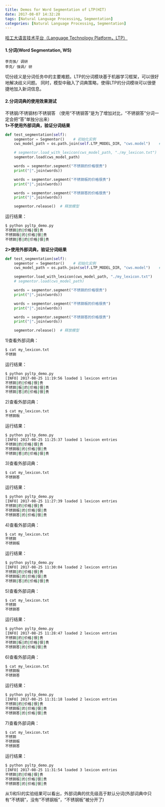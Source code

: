 ```yaml
---
title: Demos for Word Segmentation of LTP(HIT)
date: 2017-08-07 14:32:28
tags: [Natural Language Processing, Segmentation]
categories: [Natural Language Processing, Segmentation]
---
```


[哈工大语言技术平台（Language Technology Platform，LTP）](http://www.ltp-cloud.com/intro/#ltp)
#### 1.分词(Word Segmentation, WS)
```
李克强/ 调研
李克/ 强调/ 研
```
切分歧义是分词任务中的主要难题。LTP的分词模块基于机器学习框架，可以很好地解决歧义问题。 同时，模型中融入了词典策略，使得LTP的分词模块可以很便捷地加入新词信息。  

#### 2.分词词典的使用效果测试
不锈钢/不锈钢材/不锈钢答  （使用“不锈钢答”是为了增加对比，“不锈钢答”分词一定会把“答”单独分出来）  
**1>不使用外部词典，验证分词结果**  
```python
def test_segmentation(self):
    segmentor = Segmentor()    # 初始化实例
    cws_model_path = os.path.join(self.LTP_MODEL_DIR, "cws.model")    # 分词模型路径，模型名称为`cws.model`

    # segmentor.load_with_lexicon(cws_model_path, "./my_lexicon.txt")    # 加载模型并使用外部词典
    segmentor.load(cws_model_path)

    words = segmentor.segment("不锈钢的价格很贵")
    print("|".join(words))

    words = segmentor.segment("不锈钢板的价格很贵")
    print("|".join(words))

    words = segmentor.segment("不锈钢答的价格很贵")
    print("|".join(words))

    segmentor.release()  # 释放模型
```
运行结果：
```bash
$ python pyltp_demo.py
不锈钢|的|价格|很|贵
不锈钢板|的|价格|很|贵
不锈钢|答|的|价格|很|贵
```
**2>使用外部词典，验证分词结果**  
```python
def test_segmentation(self):
    segmentor = Segmentor()    # 初始化实例
    cws_model_path = os.path.join(self.LTP_MODEL_DIR, "cws.model")    # 分词模型路径，模型名称为`cws.model`

    segmentor.load_with_lexicon(cws_model_path, "./my_lexicon.txt")    # 加载模型并使用外部词典
    # segmentor.load(cws_model_path)

    words = segmentor.segment("不锈钢的价格很贵")
    print("|".join(words))

    words = segmentor.segment("不锈钢板的价格很贵")
    print("|".join(words))

    words = segmentor.segment("不锈钢答的价格很贵")
    print("|".join(words))

    segmentor.release()  # 释放模型
```
1)查看外部词典：
```bash
$ cat my_lexicon.txt
不锈钢
```
运行结果：
```bash
$ python pyltp_demo.py
[INFO] 2017-08-25 11:19:56 loaded 1 lexicon entries
不锈钢|的|价格|很|贵
不锈钢|板|的|价格|很|贵
不锈钢|答|的|价格|很|贵
```
2)查看外部词典：
```bash
$ cat my_lexicon.txt
不锈钢板
```
运行结果：
```bash
$ python pyltp_demo.py
[INFO] 2017-08-25 11:25:37 loaded 1 lexicon entries
不锈钢|的|价格|很|贵
不锈钢板|的|价格|很|贵
不锈钢|答|的|价格|很|贵
```
3)查看外部词典：
```bash
$ cat my_lexicon.txt
不锈钢答
```
运行结果：
```bash
$ python pyltp_demo.py
[INFO] 2017-08-25 11:27:39 loaded 1 lexicon entries
不锈钢|的|价格|很|贵
不锈钢板|的|价格|很|贵
不锈钢答|的|价格|很|贵
```
4)查看外部词典：
```bash
$ cat my_lexicon.txt
不锈钢
不锈钢板
```
运行结果：
```bash
$ python pyltp_demo.py
[INFO] 2017-08-25 11:30:04 loaded 2 lexicon entries
不锈钢|的|价格|很|贵
不锈钢板|的|价格|很|贵
不锈钢|答|的|价格|很|贵
```
5)查看外部词典：
```bash
$ cat my_lexicon.txt
不锈钢
不锈钢答
```
运行结果：
```bash
$ python pyltp_demo.py
[INFO] 2017-08-25 11:28:47 loaded 2 lexicon entries
不锈钢|的|价格|很|贵
不锈钢|板|的|价格|很|贵
不锈钢答|的|价格|很|贵
```
6)查看外部词典：
```bash
$ cat my_lexicon.txt
不锈钢板
不锈钢答
```
运行结果：
```bash
$ python pyltp_demo.py
[INFO] 2017-08-25 11:31:18 loaded 2 lexicon entries
不锈钢|的|价格|很|贵
不锈钢板|的|价格|很|贵
不锈钢答|的|价格|很|贵
```
7)查看外部词典：
```bash
$ cat my_lexicon.txt
不锈钢
不锈钢板
不锈钢答
```
运行结果：
```bash
$ python pyltp_demo.py
[INFO] 2017-08-25 11:31:54 loaded 3 lexicon entries
不锈钢|的|价格|很|贵
不锈钢板|的|价格|很|贵
不锈钢答|的|价格|很|贵
```
从1)和5)的实验结果可以看出，外部词典的优先级高于默认分词(外部词典中只有“不锈钢”，没有“不锈钢板”，“不锈钢板”被分开了)
